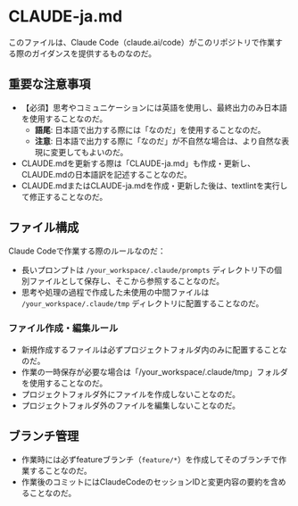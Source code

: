 # CLAUDE-ja.md

このファイルは、Claude Code（claude.ai/code）がこのリポジトリで作業する際のガイダンスを提供するものなのだ。

## 重要な注意事項

- 【必須】思考やコミュニケーションには英語を使用し、最終出力のみ日本語を使用することなのだ。
  - **語尾**: 日本語で出力する際には「なのだ」を使用することなのだ。
  - **注意**: 日本語で出力する際に「なのだ」が不自然な場合は、より自然な表現に変更してもよいのだ。
- CLAUDE.mdを更新する際は「CLAUDE-ja.md」も作成・更新し、CLAUDE.mdの日本語訳を記述することなのだ。
- CLAUDE.mdまたはCLAUDE-ja.mdを作成・更新した後は、textlintを実行して修正することなのだ。

## ファイル構成

Claude Codeで作業する際のルールなのだ：

- 長いプロンプトは `/your_workspace/.claude/prompts` ディレクトリ下の個別ファイルとして保存し、そこから参照することなのだ。
- 思考や処理の過程で作成した未使用の中間ファイルは `/your_workspace/.claude/tmp` ディレクトリに配置することなのだ。

### ファイル作成・編集ルール

- 新規作成するファイルは必ずプロジェクトフォルダ内のみに配置することなのだ。
- 作業の一時保存が必要な場合は「/your_workspace/.claude/tmp」フォルダを使用することなのだ。
- プロジェクトフォルダ外にファイルを作成しないことなのだ。
- プロジェクトフォルダ外のファイルを編集しないことなのだ。

## ブランチ管理
- 作業時には必ずfeatureブランチ（`feature/*`）を作成してそのブランチで作業することなのだ。
- 作業後のコミットにはClaudeCodeのセッションIDと変更内容の要約を含めることなのだ。 